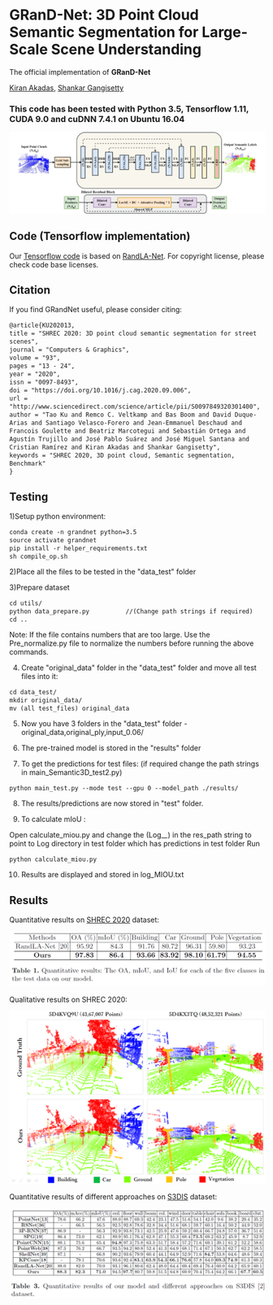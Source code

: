 # GRanD-Net: 3D Point Cloud Semantic Segmentation for Large-Scale Scene Understanding
The official implementation of **GRanD-Net**

[Kiran Akadas](https://www.linkedin.com/in/kiran-akadas-0a744114a/), [Shankar Gangisetty](https://sites.google.com/site/shankarsetty/)

### This code has been tested with Python 3.5, Tensorflow 1.11, CUDA 9.0 and cuDNN 7.4.1 on Ubuntu 16.04

![s](./imgs/architecture.jpg)

## Code (Tensorflow implementation)

Our [Tensorflow code](https://github.com/KiranAkadas/GRanDNet) is based on [RandLA-Net](https://github.com/QingyongHu/RandLA-Net/).  For copyright license, please check code base licenses. 

## Citation 

If you find GRandNet useful, please consider citing:

```
@article{KU202013,
title = "SHREC 2020: 3D point cloud semantic segmentation for street scenes",
journal = "Computers & Graphics",
volume = "93",
pages = "13 - 24",
year = "2020",
issn = "0097-8493",
doi = "https://doi.org/10.1016/j.cag.2020.09.006",
url = "http://www.sciencedirect.com/science/article/pii/S0097849320301400",
author = "Tao Ku and Remco C. Veltkamp and Bas Boom and David Duque-Arias and Santiago Velasco-Forero and Jean-Emmanuel Deschaud and Francois Goulette and Beatriz Marcotegui and Sebastián Ortega and Agustín Trujillo and José Pablo Suárez and José Miguel Santana and Cristian Ramírez and Kiran Akadas and Shankar Gangisetty",
keywords = "SHREC 2020, 3D point cloud, Semantic segmentation, Benchmark"
}
```

## Testing

1)Setup python environment:

```
conda create -n grandnet python=3.5
source activate grandnet
pip install -r helper_requirements.txt
sh compile_op.sh
```

2)Place all the files to be tested in the "data_test" folder

3)Prepare dataset

```
cd utils/
python data_prepare.py  		//(Change path strings if required)
cd ..
```

Note: If the file contains numbers that are too large. Use the Pre_normalize.py file to normalize the numbers before running the above commands.

4) Create "original_data" folder in the "data_test" folder and move all test files into it:

```
cd data_test/
mkdir original_data/
mv (all test_files) original_data
```

5) Now you have 3 folders in the "data_test" folder - original_data,original_ply,input_0.06/

6) The pre-trained model is stored in the "results" folder

7) To get the predictions for test files: (if required change the path strings in main_Semantic3D_test2.py)
```
python main_test.py --mode test --gpu 0 --model_path ./results/
```

8) The results/predictions are now stored in "test" folder.

9) To calculate mIoU :

Open calculate_miou.py and change the (Log_*_*) in the res_path string to point to Log directory in test folder which has predictions in test folder
Run 
```
python calculate_miou.py
```

10) Results are displayed and stored in log_MIOU.txt

## Results

Quantitative results on [SHREC 2020](https://kutao207.github.io/) dataset:

![s](./imgs/shrec_result.png)

Qualitative results on SHREC 2020:

![s](./imgs/street_scene_1.png)

Quantitative results of different approaches on [S3DIS](https://docs.google.com/forms/d/e/1FAIpQLScDimvNMCGhy_rmBA2gHfDu3naktRm6A8BPwAWWDv-Uhm6Shw/viewform?c=0&w=1) dataset:

![s](./imgs/s3dis_result.png)
